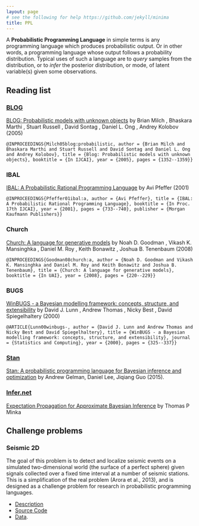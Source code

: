 ```yaml
---
layout: page
# see the following for help https://github.com/jekyll/minima
title: PPL
---
```


A **Probabilistic Programming Language** in simple terms is any programming language which produces probabilistic output. Or in other words, a programming language whose output follows a probability distribution. Typical uses of such a language are to *query* samples from the distribution, or to *infer* the posterior distribution, or mode, of latent variable(s) given some observations.

## Reading list

### [BLOG](https://bayesianlogic.github.io/)

[BLOG: Probabilistic models with unknown objects]({{site.url}}/ppl/blog-probabilistic-models-with-unknown-objects.pdf) by Brian Milch , Bhaskara Marthi , Stuart Russell , David Sontag , Daniel L. Ong , Andrey Kolobov (2005)

    @INPROCEEDINGS{Milch05blog:probabilistic, author = {Brian Milch and Bhaskara Marthi and Stuart Russell and David Sontag and Daniel L. Ong and Andrey Kolobov}, title = {Blog: Probabilistic models with unknown objects}, booktitle = {In IJCAI}, year = {2005}, pages = {1352--1359}}

### IBAL

[IBAL: A Probabilistic Rational Programming Language]({{site.url}}/ppl/ibal-a-probabilistic-rational-programming-language.pdf)  by Avi Pfeffer (2001)

    @INPROCEEDINGS{Pfeffer01ibal:a, author = {Avi Pfeffer}, title = {IBAL: A Probabilistic Rational Programming Language}, booktitle = {In Proc. 17th IJCAI}, year = {2001}, pages = {733--740}, publisher = {Morgan Kaufmann Publishers}}

### Church

[Church: A language for generative models]({{site.url}}/ppl/church-a-language-for-generative-models.pdf) by Noah D. Goodman , Vikash K. Mansinghka , Daniel M. Roy , Keith Bonawitz , Joshua B. Tenenbaum (2008)

    @INPROCEEDINGS{Goodman08church:a, author = {Noah D. Goodman and Vikash K. Mansinghka and Daniel M. Roy and Keith Bonawitz and Joshua B. Tenenbaum}, title = {Church: A language for generative models}, booktitle = {In UAI}, year = {2008}, pages = {220--229}}

### BUGS

[WinBUGS - a Bayesian modelling framework: concepts, structure, and extensibility]({{site.url}}/ppl/winbugs-a-bayesian-modelling-framework-concepts-structure-and-extensibility.pdf) by  David J. Lunn , Andrew Thomas , Nicky Best , David Spiegelhaltery (2000)

    @ARTICLE{Lunn00winbugs-, author = {David J. Lunn and Andrew Thomas and Nicky Best and David Spiegelhaltery}, title = {WinBUGS - a Bayesian modelling framework: concepts, structure, and extensibility}, journal = {Statistics and Computing}, year = {2000}, pages = {325--337}}

### [Stan](http://mc-stan.org)

[Stan: A probabilistic programming language for Bayesian inference and optimization]({{site.url}}/ppl/stan-a-probabilistic-programming-language-for-bayesian-inference-and-optimization.pdf) by Andrew Gelman, Daniel Lee, Jiqiang Guo (2015).

### [Infer.net](https://www.microsoft.com/en-us/research/project/infernet/)

[Expectation Propagation for Approximate Bayesian Inference]({{site.url}}/ppl/expectation-propagation-for-approximate-bayesian-inference.pdf) by Thomas P Minka

## Challenge problems

### Seismic 2D

The goal of this problem is to detect and localize seismic events on a simulated two-dimensional world (the surface of a perfect sphere) given signals collected over a fixed time interval at a number of seismic stations. This is a simplification of the real problem (Arora et al., 2013), and is designed as a challenge problem for research in probabilistic programming languages.

  - [Description](https://bitbucket.org/nimar/seismic-2d/downloads/description.pdf)
  - [Source Code](https://bitbucket.org/nimar/seismic-2d/src/master/)
  - [Data](https://bitbucket.org/nimar/seismic-2d/downloads/data.tar.gz).
